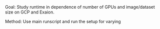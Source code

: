 Goal: Study runtime in dependence of number of GPUs and image/dataset size on GCP and Exaion.

Method: Use main runscript and run the setup for varying 